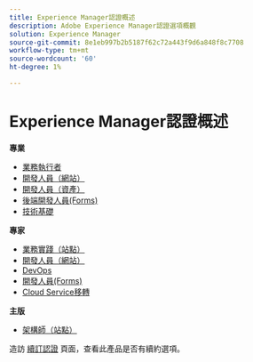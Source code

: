 ```yaml
---
title: Experience Manager認證概述
description: Adobe Experience Manager認證選項概觀
solution: Experience Manager
source-git-commit: 8e1eb997b2b5187f62c72a443f9d6a848f8c7708
workflow-type: tm+mt
source-wordcount: '60'
ht-degree: 1%

---
```


# Experience Manager認證概述

**專業**

* [業務執行者](/help/certifications/aem/aem-p-business.md) <!--AD0-E126-->
* [開發人員（網站）](/help/certifications/aem/aem-sites-p-developer.md) <!--AD0-E123-->
* [開發人員（資產）](/help/certifications/aem/aem-assets-p-developer.md) <!--AD0-E129-->
* [後端開發人員(Forms)](/help/certifications/aem/aem-forms-p-bedeveloper.md) <!--AD0-E127-->
* [技術基礎](/help/certifications/aem/aem-p-foundations.md) <!--AD0-E132-->

**專家**

* [業務實踐（站點）](/help/certifications/aem/aem-sites-e-business.md) <!--AD0-E121-->
* [開發人員（網站）](/help/certifications/aem/aem-sites-e-developer.md) <!--AD0-E134-->
* [DevOps](/help/certifications/aem/aem-devops-e-engineer.md) <!--AD0-E124-->
* [開發人員(Forms)](/help/certifications/aem/aem-forms-e-developer.md) <!--AD0-E125-->
* [Cloud Service移轉](/help/certifications/aem/aem-cs-e-migration.md) <!--AD0-E136-->

**主版**

* [架構師（站點）](/help/certifications/aem/aem-sites-m-architect.md) <!--AD0-E117-->

造訪 [續訂認證](/help/certifications/renew.md) 頁面，查看此產品是否有續約選項。
